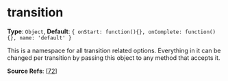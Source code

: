# transition

**Type**: `Object`, **Default**: `{ onStart: function(){}, onComplete: function(){}, name: 'default' }` 

This is a namespace for all transition related options. Everything in it can be changed per transition by passing this object to any method that accepts it.

**Source Refs**: [[72](coffee/revolver.coffee#L72)]
